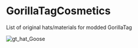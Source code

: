 # GorillaTagCosmetics
List of original hats/materials for modded GorillaTag

![gt_hat_Goose](https://user-images.githubusercontent.com/65086429/136100189-f7dd173a-5642-40d1-81af-379fe8e39b9a.png)

